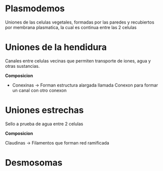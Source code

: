 # Plasmodemos

Uniones de las celulas vegetales, formadas por las paredes y recubiertos por membrana plasmatica, la cual es continua entre las 2 celulas

# Uniones de la hendidura

Canales entre celulas vecinas que permiten transporte de iones, agua y otras sustancias.

**Composicion**
- Conexinas → Forman estructura alargada llamada Conexon para formar un canal con otro conexon

# Uniones estrechas
Sello a prueba de agua entre 2 celulas

**Composicion**

Claudinas → Filamentos que forman red ramificada 

# Desmosomas
